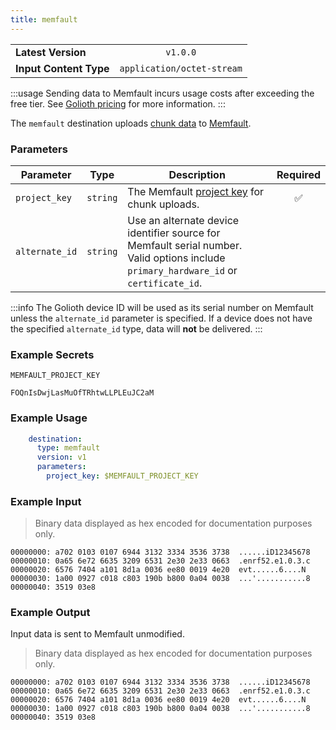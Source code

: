 ```yaml
---
title: memfault
---
```


|   |   |
|---|:---:|
|__Latest Version__| `v1.0.0` |
|__Input Content Type__| `application/octet-stream` |

:::usage
Sending data to Memfault incurs usage costs after exceeding the free tier. See
[Golioth pricing](https://golioth.io/pricing) for more information.
:::

The `memfault` destination uploads [chunk
data](https://docs.memfault.com/docs/mcu/data-from-firmware-to-the-cloud/) to
[Memfault](https://memfault.com/).

### Parameters

|Parameter|Type|Description|Required|
|---|---|---|:---:|
|`project_key`|`string`| The Memfault [project key](https://docs.memfault.com/docs/platform/data-routes/) for chunk uploads. |✅|
|`alternate_id`|`string`| Use an alternate device identifier source for Memfault serial number. Valid options include `primary_hardware_id` or `certificate_id`. | |

:::info
The Golioth device ID will be used as its serial number on Memfault unless the
`alternate_id` parameter is specified. If a device does not have the specified
`alternate_id` type, data will **not** be delivered.
:::

### Example Secrets

`MEMFAULT_PROJECT_KEY`
```
FOQnIsDwjLasMuOfTRhtwLLPLEuJC2aM
```

### Example Usage

```yaml
    destination:
      type: memfault
      version: v1
      parameters:
        project_key: $MEMFAULT_PROJECT_KEY
```

### Example Input

> Binary data displayed as hex encoded for documentation purposes only.

```
00000000: a702 0103 0107 6944 3132 3334 3536 3738  ......iD12345678
00000010: 0a65 6e72 6635 3209 6531 2e30 2e33 0663  .enrf52.e1.0.3.c
00000020: 6576 7404 a101 8d1a 0036 ee80 0019 4e20  evt......6....N
00000030: 1a00 0927 c018 c803 190b b800 0a04 0038  ...'...........8
00000040: 3519 03e8
```

### Example Output

Input data is sent to Memfault unmodified.

> Binary data displayed as hex encoded for documentation purposes only.

```
00000000: a702 0103 0107 6944 3132 3334 3536 3738  ......iD12345678
00000010: 0a65 6e72 6635 3209 6531 2e30 2e33 0663  .enrf52.e1.0.3.c
00000020: 6576 7404 a101 8d1a 0036 ee80 0019 4e20  evt......6....N
00000030: 1a00 0927 c018 c803 190b b800 0a04 0038  ...'...........8
00000040: 3519 03e8
```
